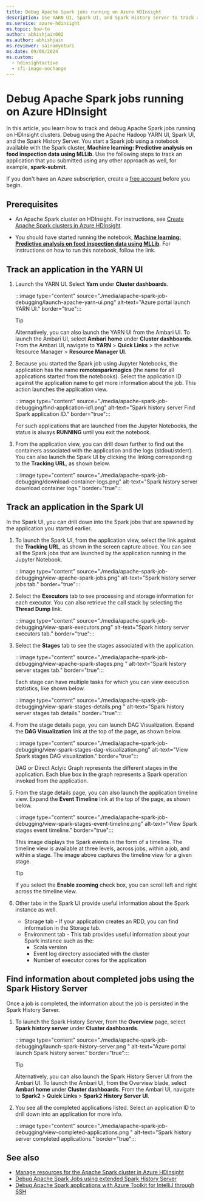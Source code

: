 ```yaml
---
title: Debug Apache Spark jobs running on Azure HDInsight
description: Use YARN UI, Spark UI, and Spark History server to track and debug jobs running on a Spark cluster in Azure HDInsight
ms.service: azure-hdinsight
ms.topic: how-to
author: abhishjain002
ms.author: abhishjain
ms.reviewer: sairamyeturi
ms.date: 09/06/2024
ms.custom:
  - hdinsightactive
  - sfi-image-nochange
---
```


# Debug Apache Spark jobs running on Azure HDInsight

In this article, you learn how to track and debug Apache Spark jobs running on HDInsight clusters. Debug using the Apache Hadoop YARN UI, Spark UI, and the Spark History Server. You start a Spark job using a notebook available with the Spark cluster, **Machine learning: Predictive analysis on food inspection data using MLLib**. Use the following steps to track an application that you submitted using any other approach as well, for example, **spark-submit**.

If you don't have an Azure subscription, create a [free account](https://azure.microsoft.com/pricing/purchase-options/azure-account?cid=msft_learn) before you begin.

## Prerequisites

* An Apache Spark cluster on HDInsight. For instructions, see [Create Apache Spark clusters in Azure HDInsight](apache-spark-jupyter-spark-sql.md).

* You should have started running the notebook, **[Machine learning: Predictive analysis on food inspection data using MLLib](apache-spark-machine-learning-mllib-ipython.md)**. For instructions on how to run this notebook, follow the link.  

## Track an application in the YARN UI

1. Launch the YARN UI. Select **Yarn** under **Cluster dashboards**.

    :::image type="content" source="./media/apache-spark-job-debugging/launch-apache-yarn-ui.png" alt-text="Azure portal launch YARN UI." border="true":::

   > [!TIP]  
   > Alternatively, you can also launch the YARN UI from the Ambari UI. To launch the Ambari UI, select **Ambari home** under **Cluster dashboards**. From the Ambari UI, navigate to **YARN** > **Quick Links** > the active Resource Manager > **Resource Manager UI**.

2. Because you started the Spark job using Jupyter Notebooks, the application has the name **remotesparkmagics** (the name for all applications started from the notebooks). Select the application ID against the application name to get more information about the job. This action launches the application view.

    :::image type="content" source="./media/apache-spark-job-debugging/find-application-id1.png" alt-text="Spark history server Find Spark application ID." border="true":::

    For such applications that are launched from the Jupyter Notebooks, the status is always **RUNNING** until you exit the notebook.

3. From the application view, you can drill down further to find out the containers associated with the application and the logs (stdout/stderr). You can also launch the Spark UI by clicking the linking corresponding to the **Tracking URL**, as shown below.

    :::image type="content" source="./media/apache-spark-job-debugging/download-container-logs.png" alt-text="Spark history server download container logs." border="true":::

## Track an application in the Spark UI

In the Spark UI, you can drill down into the Spark jobs that are spawned by the application you started earlier.

1. To launch the Spark UI, from the application view, select the link against the **Tracking URL**, as shown in the screen capture above. You can see all the Spark jobs that are launched by the application running in the Jupyter Notebook.

    :::image type="content" source="./media/apache-spark-job-debugging/view-apache-spark-jobs.png" alt-text="Spark history server jobs tab." border="true":::

2. Select the **Executors** tab to see processing and storage information for each executor. You can also retrieve the call stack by selecting the **Thread Dump** link.

    :::image type="content" source="./media/apache-spark-job-debugging/view-spark-executors.png" alt-text="Spark history server executors tab." border="true":::

3. Select the **Stages** tab to see the stages associated with the application.

    :::image type="content" source="./media/apache-spark-job-debugging/view-apache-spark-stages.png " alt-text="Spark history server stages tab." border="true":::

    Each stage can have multiple tasks for which you can view execution statistics, like shown below.

    :::image type="content" source="./media/apache-spark-job-debugging/view-spark-stages-details.png " alt-text="Spark history server stages tab details." border="true":::

4. From the stage details page, you can launch DAG Visualization. Expand the **DAG Visualization** link at the top of the page, as shown below.

    :::image type="content" source="./media/apache-spark-job-debugging/view-spark-stages-dag-visualization.png" alt-text="View Spark stages DAG visualization." border="true":::

    DAG or Direct Aclyic Graph represents the different stages in the application. Each blue box in the graph represents a Spark operation invoked from the application.

5. From the stage details page, you can also launch the application timeline view. Expand the **Event Timeline** link at the top of the page, as shown below.

    :::image type="content" source="./media/apache-spark-job-debugging/view-spark-stages-event-timeline.png" alt-text="View Spark stages event timeline." border="true":::

    This image displays the Spark events in the form of a timeline. The timeline view is available at three levels, across jobs, within a job, and within a stage. The image above captures the timeline view for a given stage.

   > [!TIP]  
   > If you select the **Enable zooming** check box, you can scroll left and right across the timeline view.

6. Other tabs in the Spark UI provide useful information about the Spark instance as well.

   * Storage tab - If your application creates an RDD, you can find information in the Storage tab.
   * Environment tab - This tab provides useful information about your Spark instance such as the:
     * Scala version
     * Event log directory associated with the cluster
     * Number of executor cores for the application

## Find information about completed jobs using the Spark History Server

Once a job is completed, the information about the job is persisted in the Spark History Server.

1. To launch the Spark History Server, from the **Overview** page, select **Spark history server** under **Cluster dashboards**.

    :::image type="content" source="./media/apache-spark-job-debugging/launch-spark-history-server.png " alt-text="Azure portal launch Spark history server." border="true":::

   > [!TIP]  
   > Alternatively, you can also launch the Spark History Server UI from the Ambari UI. To launch the Ambari UI, from the Overview blade, select **Ambari home** under **Cluster dashboards**. From the Ambari UI, navigate to **Spark2** > **Quick Links** > **Spark2 History Server UI**.

2. You see all the completed applications listed. Select an application ID to drill down into an application for more info.

    :::image type="content" source="./media/apache-spark-job-debugging/view-completed-applications.png " alt-text="Spark history server completed applications." border="true":::

## See also

* [Manage resources for the Apache Spark cluster in Azure HDInsight](apache-spark-resource-manager.md)
* [Debug Apache Spark Jobs using extended Spark History Server](apache-azure-spark-history-server.md)
* [Debug Apache Spark applications with Azure Toolkit for IntelliJ through SSH](apache-spark-intellij-tool-debug-remotely-through-ssh.md)
